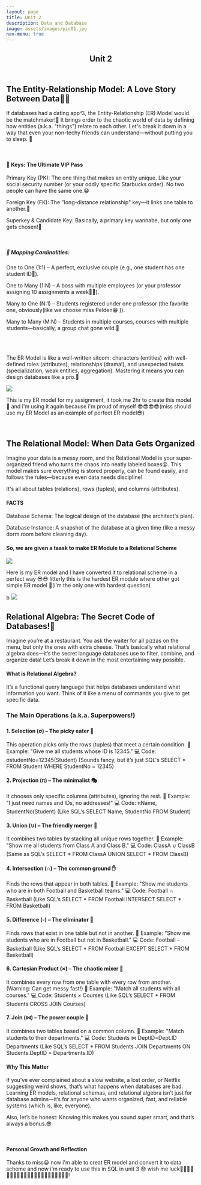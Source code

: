 ```yaml
---
layout: page
title: Unit 2
description: Data and Database
image: assets/images/pic01.jpg
nav-menu: true
---
```


<!-- Main -->
<div id="main" class="alt">

<!-- One -->
<section id="one">
	<div class="inner">
		<header class="major">
			<h1>Unit 2</h1>
		</header>

<!-- Content -->
<h2 id="content">The Entity-Relationship Model: A Love Story Between Data🤣💘</h2>
<p> If databases had a dating app💘, the Entity-Relationship (ER) Model would be the matchmaker!🤭 It brings order to the chaotic world of data by defining how entities (a.k.a. "things") relate to each other. Let's break it down in a way that even your non-techy friends can understand—without putting you to sleep. 🤔</p>

<br>
<h4 id="Content">🔑 Keys: The Ultimate VIP Pass</h4>
<p>Primary Key (PK): The one thing that makes an entity unique. Like your social security number (or your oddly specific Starbucks order). No two people can have the same one.😁</p>
<p>Foreign Key (FK): The "long-distance relationship" key—it links one table to another.🫨</p>
<p>Superkey & Candidate Key: Basically, a primary key wannabe, but only one gets chosen!🤔</p>
<br>
<h5 id="Content">🔄 Mapping Cardinalities:</h5>
<p>One to One (1:1) – A perfect, exclusive couple (e.g., one student has one student ID🫨).</p>

<p>One to Many (1:N) – A boss with multiple employees (or your professor assigning 10 assignments a week🥲🥹).</p>

<p>Many to One (N:1) – Students registered under one professor (the favorite one, obviously(like we choose miss Pelden😁 )).</p>

<p>Many to Many (M:N) – Students in multiple courses, courses with multiple students—basically, a group chat gone wild.🤭</p>
<br><br>

<p>The ER Model is like a well-written sitcom: characters (entities) with well-defined roles (attributes), relationships (drama!), and unexpected twists (specialization, weak entities, aggregation). Mastering it means you can design databases like a pro.🧐</p>
<img src="Screenshot 2025-02-23 062007.jpg">
<p>This is my ER model for my assignment, it took me 2hr to create this model 🤣 and i'm using it again because i'm proud of myself 😎😎😎😎(miss should use my ER Model as an example of perfect ER model😎)</p><br>

<h2 id="Content">The Relational Model: When Data Gets Organized</h2>
<p>Imagine your data is a messy room, and the Relational Model is your super-organized friend who turns the chaos into neatly labeled boxes😲. This model makes sure everything is stored properly, can be found easily, and follows the rules—because even data needs discipline!</p>

<p>It's all about tables (relations), rows (tuples), and columns (attributes).</p>

<h4 id="Content">FACTS</h4>
<p>Database Schema: The logical design of the database (the architect's plan).</p>
<p>Database Instance: A snapshot of the database at a given time (like a messy dorm room before cleaning day).</p>

<h4 id="Content">So, we are given a taask to make ER Module to a Relational Scheme </h4>
<img src="Screenshot 2025-03-21 224615.png">
<p>Here is my ER model and I have converted it to relational scheme in a perfect way 😎😎 litterly this is the hardest ER module where other got simple ER model 🤣(i'm the only one with hardest question)</p>b
<img src="4288c1c6-d844-4aec-986f-7e67dcfaf045.jpg"><br>

<h2 id="Content">Relational Algebra: The Secret Code of Databases!🤫</h2>
<p>Imagine you’re at a restaurant. You ask the waiter for all pizzas on the menu, but only the ones with extra cheese. That’s basically what relational algebra does—it’s the secret language databases use to filter, combine, and organize data! Let’s break it down in the most entertaining way possible.</p>


<h4 id="Content">What is Relational Algebra?</h4>
<p>It’s a functional query language that helps databases understand what information you want. Think of it like a menu of commands you give to get specific data.</p>

<h3 id="content">The Main Operations (a.k.a. Superpowers!)<h3>
<h4 id="Content">1. Selection (σ) – The picky eater 🍕</h4>
<p>This operation picks only the rows (tuples) that meet a certain condition.
📌 Example: "Give me all students whose ID is 12345."
💻 Code: σstudentNo=12345(Student)
(Sounds fancy, but it’s just SQL's SELECT * FROM Student WHERE StudentNo = 12345)</p>
<h4 id="Content">2. Projection (π) – The minimalist 🎭</h4>
<p>It chooses only specific columns (attributes), ignoring the rest.
📌 Example: "I just need names and IDs, no addresses!"
💻 Code: πName, StudentNo(Student)
(Like SQL’s SELECT Name, StudentNo FROM Student)</p>
<h4 id="Content">3. Union (∪) – The friendly merger 🤝</h4>
<p>It combines two tables by stacking all unique rows together.
📌 Example: "Show me all students from Class A and Class B."
💻 Code: ClassA ∪ ClassB
(Same as SQL’s SELECT * FROM ClassA UNION SELECT * FROM ClassB)</p>
<h4 id="Content">4. Intersection (∩) – The common ground ✋</h4>
<p>Finds the rows that appear in both tables.
📌 Example: "Show me students who are in both Football and Basketball teams."
💻 Code: Football ∩ Basketball
(Like SQL’s SELECT * FROM Football INTERSECT SELECT * FROM Basketball)</p>
<h4 id="Content">5. Difference (-) – The eliminator 🚫</h4>
<p>Finds rows that exist in one table but not in another.
📌 Example: "Show me students who are in Football but not in Basketball."
💻 Code: Football - Basketball
(Like SQL’s SELECT * FROM Football EXCEPT SELECT * FROM Basketball)</p>
<h4 id="Content">6. Cartesian Product (×) – The chaotic mixer 🎲</h4>
<p>It combines every row from one table with every row from another. (Warning: Can get messy fast!)
📌 Example: "Match all students with all courses."
💻 Code: Students × Courses
(Like SQL’s SELECT * FROM Students CROSS JOIN Courses)</p>
<h4 id="Content">7. Join (⋈) – The power couple 💑</h4>
<p>It combines two tables based on a common column.
📌 Example: "Match students to their departments."
💻 Code: Students ⋈ DeptID=Dept.ID Departments
(Like SQL’s SELECT * FROM Students JOIN Departments ON Students.DeptID = Departments.ID)</p>


<h4 id="Content">Why This Matter</h4>
<p>If you’ve ever complained about a slow website, a lost order, or Netflix suggesting weird shows, that’s what happens when databases are bad. Learning ER models, relational schemas, and relational algebra isn’t just for database admins—it’s for anyone who wants organized, fast, and reliable systems (which is, like, everyone).

Also, let’s be honest: Knowing this makes you sound super smart, and that’s always a bonus.😎  </p><br>


<h4 id="Content">Personal Growth and Reflection</h4>
<p>Thanks to miss😀 now i'm able to creat ER model and convert it to data scheme and now i'm ready to use this in SQL in unit 3  😓 wish me luck🤞🤞🤞🤞🤞🤞🤞🤞🤞🤞🤞🤞🤞🤞🤞🤞🤞🤞🤞🤞🤞🤞!</p>

